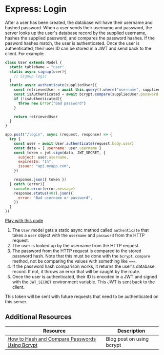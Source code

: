 # Express: Login

After a user has been created, the database will have their username and hashed password. When a user sends their username and password, the server looks up the user's database record by the supplied username, hashes the supplied password, and compares the password hashes. If the pasword hashes match, the user is authenticated. Once the user is authenticated, their user ID can be stored in a JWT and send back to the client. For example:

```js
class User extends Model {
  static tableName = "user"
  static async signup(user){
    // Signup logic
  }
  static async authenticate(suppliedUser){
    const retrievedUser = await this.query().where("username", suppliedUser.username).first()
    const isAuthenticated = await bcrypt.compare(suppliedUser.password, retrievedUser.password_hash)
    if (!isAuthenticated){
      throw new Error("Bad password")
    }

    return retrievedUser
  }
}
```

```js
app.post("/login", async (request, response) => {
  try {
    const user = await User.authenticate(request.body.user)
    const data = { username: user.username }
    const token = jwt.sign(data, JWT_SECRET, {
      subject: user.username,
      expiresIn: "1h",
      issuer: "api.myapp.com",
    })

    response.json({ token })
  } catch (error){
    console.error(error.message)
    response.status(401).json({
      error: "Bad username or password",
    })
  }
})
```

[Play with this code](https://codesandbox.io/s/bold-faraday-p74es)

1. The `User` model gets a static async method called `authenticate` that takes a `user` object with the `username` and `password` from the HTTP request.
2. The user is looked up by the username from the HTTP request.
3. The password from the HTTP request is compared to the stored password hash. Note that this must be done with the `bcrypt.compare` method, not be comparing the values with something like `===`.
4. If the password hash comparison works, it returns the user's database record. If not, it throws an error that will be caught by the route.
5. Once the user is authenticated, their ID is encoded in a JWT and signed with the `JWT_SECRET` environment variable. This JWT is sent back to the client.

This token will be sent with future requests that need to be authenticated on this server.

## Additional Resources

| Resource | Description |
| --- | --- |
| [How to Hash and Compare Passwords Using Bcrypt](https://hackthestuff.com/article/node-js-how-to-hashing-and-compare-password-using-bcrypt) | Blog post on using bcrypt |
